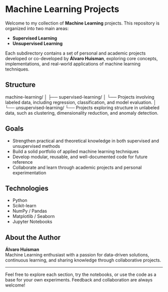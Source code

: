 # Machine Learning Projects

Welcome to my collection of **Machine Learning** projects. This repository is organized into two main areas:

- **Supervised Learning**
- **Unsupervised Learning**

Each subdirectory contains a set of personal and academic projects developed or co-developed by **Álvaro Huisman**, exploring core concepts, implementations, and real-world applications of machine learning techniques.

## Structure

machine-learning/ │ 
                  ├── supervised-learning/ 
                  │ 
                  └── Projects involving labeled data, including regression, classification, and model evaluation. 
                  │ 
                  └── unsupervised-learning/ 
                  └── Projects exploring structure in unlabeled data, such as clustering, dimensionality reduction, and anomaly detection.

## Goals

- Strengthen practical and theoretical knowledge in both supervised and unsupervised methods
- Build a solid portfolio of applied machine learning techniques
- Develop modular, reusable, and well-documented code for future reference
- Collaborate and learn through academic projects and personal experimentation

## Technologies

- Python
- Scikit-learn
- NumPy / Pandas
- Matplotlib / Seaborn
- Jupyter Notebooks

## About the Author

**Álvaro Huisman**  
Machine Learning enthusiast with a passion for data-driven solutions, continuous learning, and sharing knowledge through collaborative projects.

---

Feel free to explore each section, try the notebooks, or use the code as a base for your own experiments. Feedback and collaboration are always welcome!
